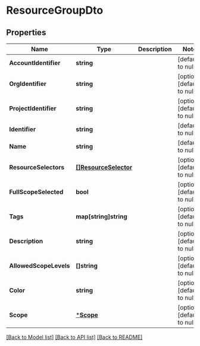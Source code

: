 # ResourceGroupDto

## Properties
Name | Type | Description | Notes
------------ | ------------- | ------------- | -------------
**AccountIdentifier** | **string** |  | [default to null]
**OrgIdentifier** | **string** |  | [optional] [default to null]
**ProjectIdentifier** | **string** |  | [optional] [default to null]
**Identifier** | **string** |  | [default to null]
**Name** | **string** |  | [default to null]
**ResourceSelectors** | [**[]ResourceSelector**](ResourceSelector.md) |  | [optional] [default to null]
**FullScopeSelected** | **bool** |  | [optional] [default to null]
**Tags** | **map[string]string** |  | [optional] [default to null]
**Description** | **string** |  | [optional] [default to null]
**AllowedScopeLevels** | **[]string** |  | [optional] [default to null]
**Color** | **string** |  | [optional] [default to null]
**Scope** | [***Scope**](Scope.md) |  | [optional] [default to null]

[[Back to Model list]](../README.md#documentation-for-models) [[Back to API list]](../README.md#documentation-for-api-endpoints) [[Back to README]](../README.md)

